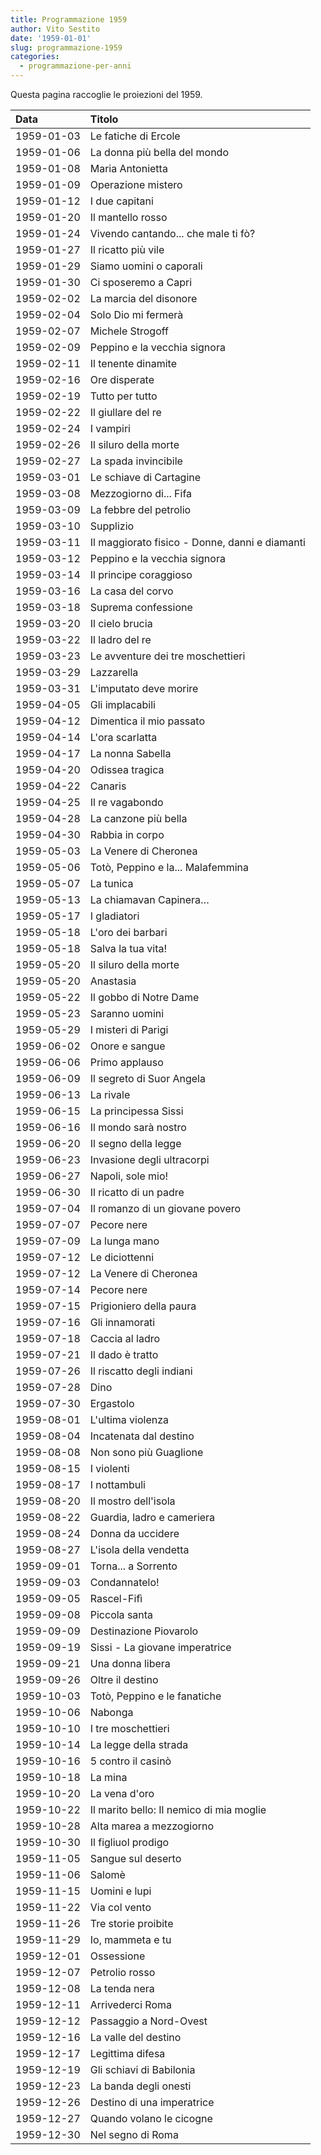 ```yaml
---
title: Programmazione 1959
author: Vito Sestito
date: '1959-01-01'
slug: programmazione-1959
categories:
  - programmazione-per-anni
---
```



Questa pagina raccoglie le proiezioni del 1959.






|Data       |Titolo                                         |
|:----------|:----------------------------------------------|
|1959-01-03 |Le fatiche di Ercole                           |
|1959-01-06 |La donna più bella del mondo                   |
|1959-01-08 |Maria Antonietta                               |
|1959-01-09 |Operazione mistero                             |
|1959-01-12 |I due capitani                                 |
|1959-01-20 |Il mantello rosso                              |
|1959-01-24 |Vivendo cantando... che male ti fò?            |
|1959-01-27 |Il ricatto più vile                            |
|1959-01-29 |Siamo uomini o caporali                        |
|1959-01-30 |Ci sposeremo a Capri                           |
|1959-02-02 |La marcia del disonore                         |
|1959-02-04 |Solo Dio mi fermerà                            |
|1959-02-07 |Michele Strogoff                               |
|1959-02-09 |Peppino e la vecchia signora                   |
|1959-02-11 |Il tenente dinamite                            |
|1959-02-16 |Ore disperate                                  |
|1959-02-19 |Tutto per tutto                                |
|1959-02-22 |Il giullare del re                             |
|1959-02-24 |I vampiri                                      |
|1959-02-26 |Il siluro della morte                          |
|1959-02-27 |La spada invincibile                           |
|1959-03-01 |Le schiave di Cartagine                        |
|1959-03-08 |Mezzogiorno di... Fifa                         |
|1959-03-09 |La febbre del petrolio                         |
|1959-03-10 |Supplizio                                      |
|1959-03-11 |Il maggiorato fisico - Donne, danni e diamanti |
|1959-03-12 |Peppino e la vecchia signora                   |
|1959-03-14 |Il principe coraggioso                         |
|1959-03-16 |La casa del corvo                              |
|1959-03-18 |Suprema confessione                            |
|1959-03-20 |Il cielo brucia                                |
|1959-03-22 |Il ladro del re                                |
|1959-03-23 |Le avventure dei tre moschettieri              |
|1959-03-29 |Lazzarella                                     |
|1959-03-31 |L'imputato deve morire                         |
|1959-04-05 |Gli implacabili                                |
|1959-04-12 |Dimentica il mio passato                       |
|1959-04-14 |L'ora scarlatta                                |
|1959-04-17 |La nonna Sabella                               |
|1959-04-20 |Odissea tragica                                |
|1959-04-22 |Canaris                                        |
|1959-04-25 |Il re vagabondo                                |
|1959-04-28 |La canzone più bella                           |
|1959-04-30 |Rabbia in corpo                                |
|1959-05-03 |La Venere di Cheronea                          |
|1959-05-06 |Totò, Peppino e la... Malafemmina              |
|1959-05-07 |La tunica                                      |
|1959-05-13 |La chiamavan Capinera…                         |
|1959-05-17 |I gladiatori                                   |
|1959-05-18 |L'oro dei barbari                              |
|1959-05-18 |Salva la tua vita!                             |
|1959-05-20 |Il siluro della morte                          |
|1959-05-20 |Anastasia                                      |
|1959-05-22 |Il gobbo di Notre Dame                         |
|1959-05-23 |Saranno uomini                                 |
|1959-05-29 |I misteri di Parigi                            |
|1959-06-02 |Onore e sangue                                 |
|1959-06-06 |Primo applauso                                 |
|1959-06-09 |Il segreto di Suor Angela                      |
|1959-06-13 |La rivale                                      |
|1959-06-15 |La principessa Sissi                           |
|1959-06-16 |Il mondo sarà nostro                           |
|1959-06-20 |Il segno della legge                           |
|1959-06-23 |Invasione degli ultracorpi                     |
|1959-06-27 |Napoli, sole mio!                              |
|1959-06-30 |Il ricatto di un padre                         |
|1959-07-04 |Il romanzo di un giovane povero                |
|1959-07-07 |Pecore nere                                    |
|1959-07-09 |La lunga mano                                  |
|1959-07-12 |Le diciottenni                                 |
|1959-07-12 |La Venere di Cheronea                          |
|1959-07-14 |Pecore nere                                    |
|1959-07-15 |Prigioniero della paura                        |
|1959-07-16 |Gli innamorati                                 |
|1959-07-18 |Caccia al ladro                                |
|1959-07-21 |Il dado è tratto                               |
|1959-07-26 |Il riscatto degli indiani                      |
|1959-07-28 |Dino                                           |
|1959-07-30 |Ergastolo                                      |
|1959-08-01 |L'ultima violenza                              |
|1959-08-04 |Incatenata dal destino                         |
|1959-08-08 |Non sono più Guaglione                         |
|1959-08-15 |I violenti                                     |
|1959-08-17 |I nottambuli                                   |
|1959-08-20 |Il mostro dell'isola                           |
|1959-08-22 |Guardia, ladro e cameriera                     |
|1959-08-24 |Donna da uccidere                              |
|1959-08-27 |L'isola della vendetta                         |
|1959-09-01 |Torna... a Sorrento                            |
|1959-09-03 |Condannatelo!                                  |
|1959-09-05 |Rascel-Fifì                                    |
|1959-09-08 |Piccola santa                                  |
|1959-09-09 |Destinazione Piovarolo                         |
|1959-09-19 |Sissi - La giovane imperatrice                 |
|1959-09-21 |Una donna libera                               |
|1959-09-26 |Oltre il destino                               |
|1959-10-03 |Totò, Peppino e le fanatiche                   |
|1959-10-06 |Nabonga                                        |
|1959-10-10 |I tre moschettieri                             |
|1959-10-14 |La legge della strada                          |
|1959-10-16 |5 contro il casinò                             |
|1959-10-18 |La mina                                        |
|1959-10-20 |La vena d'oro                                  |
|1959-10-22 |Il marito bello: Il nemico di mia moglie       |
|1959-10-28 |Alta marea a mezzogiorno                       |
|1959-10-30 |Il figliuol prodigo                            |
|1959-11-05 |Sangue sul deserto                             |
|1959-11-06 |Salomè                                         |
|1959-11-15 |Uomini e lupi                                  |
|1959-11-22 |Via col vento                                  |
|1959-11-26 |Tre storie proibite                            |
|1959-11-29 |Io, mammeta e tu                               |
|1959-12-01 |Ossessione                                     |
|1959-12-07 |Petrolio rosso                                 |
|1959-12-08 |La tenda nera                                  |
|1959-12-11 |Arrivederci Roma                               |
|1959-12-12 |Passaggio a Nord-Ovest                         |
|1959-12-16 |La valle del destino                           |
|1959-12-17 |Legittima difesa                               |
|1959-12-19 |Gli schiavi di Babilonia                       |
|1959-12-23 |La banda degli onesti                          |
|1959-12-26 |Destino di una imperatrice                     |
|1959-12-27 |Quando volano le cicogne                       |
|1959-12-30 |Nel segno di Roma                              |

